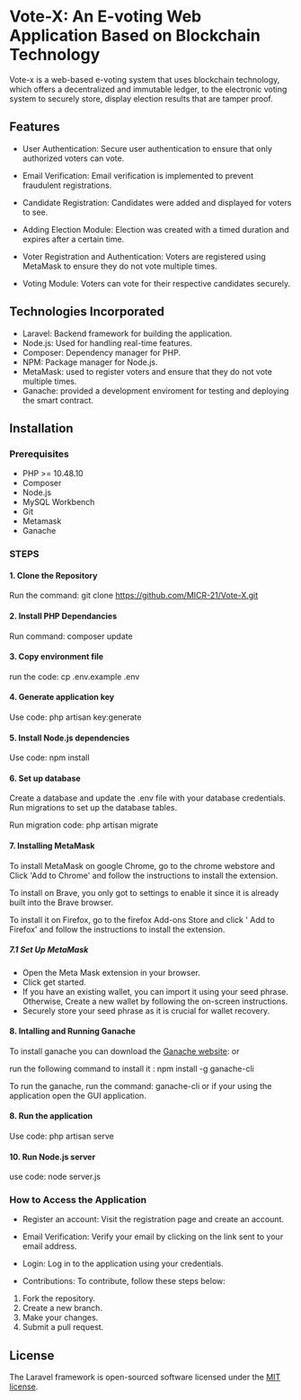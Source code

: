 # Vote-X: An E-voting Web Application Based on Blockchain Technology

Vote-x is a web-based e-voting system that uses blockchain technology, which offers a decentralized and immutable ledger, to the electronic voting system to securely store, display election results that are tamper proof.

## Features

- User Authentication: Secure user authentication to ensure that only authorized voters can vote.

- Email Verification: Email verification is implemented to prevent fraudulent registrations.

- Candidate Registration: Candidates were added and displayed for voters to see.

- Adding Election Module: Election was created with a timed duration and expires after a certain time.

- Voter Registration and Authentication: Voters are registered using MetaMask to ensure they do not vote multiple times.

- Voting Module: Voters can vote for their respective candidates securely.

## Technologies Incorporated

- Laravel: Backend framework for building the application.
- Node.js: Used for handling real-time features.
- Composer: Dependency manager for PHP.
- NPM: Package manager for Node.js.
- MetaMask: used to register voters and ensure that they do not vote multiple times.
- Ganache: provided a development enviroment for testing and deploying the smart contract.

## Installation

### Prerequisites

- PHP >= 10.48.10
- Composer
- Node.js
- MySQL Workbench
- Git
- Metamask
- Ganache

### STEPS

#### 1. Clone the Repository

Run the command: git clone <https://github.com/MICR-21/Vote-X.git>

#### 2. Install PHP Dependancies
  
Run command: composer update

#### 3. Copy environment file

run the code: cp .env.example .env

#### 4. Generate application key

Use code: php artisan key:generate

#### 5. Install Node.js dependencies

Use code: npm install

#### 6. Set up database

Create a database and update the .env file with your database credentials.
Run migrations to set up the database tables.

Run migration code: php artisan migrate

#### 7. Installing MetaMask

To install MetaMask on google Chrome, go to the chrome webstore and Click 'Add to Chrome' and follow the instructions to install the extension.

To install on Brave, you only got to settings to enable it since it is already built into the Brave browser.

To install it on Firefox, go to the firefox Add-ons Store and click ' Add to Firefox' and follow the instructions to install the extension.

##### 7.1 Set Up MetaMask

- Open the Meta Mask extension in your browser.
- Click get started.
- If you have an existing wallet, you can import it using your seed phrase. Otherwise, Create a new wallet by following the on-screen instructions.
- Securely store your seed phrase as it is crucial for wallet recovery.


#### 8. Intalling and Running Ganache

To  install ganache you can download  the [Ganache website](https://archive.trufflesuite.com/ganache/): or

run the following command to install it : npm install -g ganache-cli

To run the ganache, run the command: ganache-cli
or if your using the application open the GUI application.

#### 8. Run the application

Use code: php artisan serve

#### 10. Run Node.js server

use code: node server.js

### How to Access the Application

- Register an account: Visit the registration page and create an account.

- Email Verification: Verify your email by clicking on the link sent to your email address.
- Login: Log in to the application using your credentials.
- Contributions:
To contribute, follow these steps below:

1. Fork the repository.
2. Create a new branch.
3. Make your changes.
4. Submit a pull request.

## License

The Laravel framework is open-sourced software licensed under the [MIT license](https://opensource.org/licenses/MIT).
